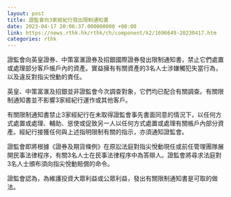 ```yaml
---
layout: post
title: 證監會向3家經紀行發出限制通知書
date: 2023-04-17 20:06:37.000000000 +08:00
link: https://news.rthk.hk/rthk/ch/component/k2/1696649-20230417.htm
categories: rthk
---
```


證監會向英皇證券、中策富滙證券及招銀國際證券發出限制通知書，禁止它們處置或處理部分客戶帳戶內的資產。實益擁有有關資產的3名人士涉嫌觸犯失當行為，以及違反對指尖悅動的責任。

英皇、中策富滙及招銀並非證監會今次調查對象，它們均已配合有關調查。有關限制通知書並不影響3家經紀行運作或其他客戶。

有關限制通知書禁止3家經紀行在未取得證監會事先書面同意的情況下，以任何方式處置或處理、輔助、慫使或促致另一人以任何方式處置或處理有關帳戶內部分資產。經紀行接獲任何與上述指明限制有關的指示，亦須通知證監會。

證監會即將根據《證券及期貨條例》在原訟法庭對指尖悅動現任或前任管理團隊展開民事法律程序，有關3名人士在民事法律程序中為答辯人。證監會將尋求法庭對3名人士頒布須向指尖悅動賠償的命令。

證監會認為，為維護投資大眾利益或公眾利益，發出有關限制通知書是可取的做法。
